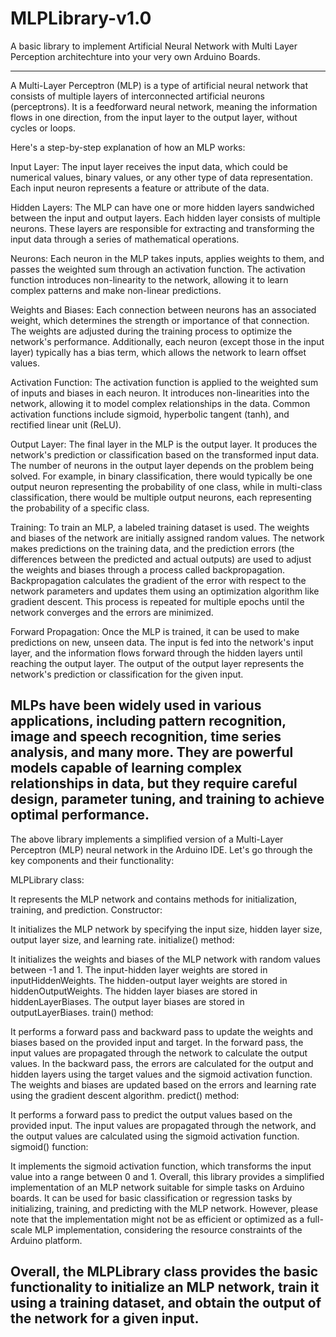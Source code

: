 # MLPLibrary-v1.0
A basic library to implement Artificial Neural Network with Multi Layer Perception architechture into your very own Arduino Boards. 
__________________________________________________________________________________________________________________________________________________________________
A Multi-Layer Perceptron (MLP) is a type of artificial neural network that consists of multiple layers of interconnected artificial neurons (perceptrons). It is a feedforward neural network, meaning the information flows in one direction, from the input layer to the output layer, without cycles or loops.

Here's a step-by-step explanation of how an MLP works:

Input Layer: The input layer receives the input data, which could be numerical values, binary values, or any other type of data representation. Each input neuron represents a feature or attribute of the data.

Hidden Layers: The MLP can have one or more hidden layers sandwiched between the input and output layers. Each hidden layer consists of multiple neurons. These layers are responsible for extracting and transforming the input data through a series of mathematical operations.

Neurons: Each neuron in the MLP takes inputs, applies weights to them, and passes the weighted sum through an activation function. The activation function introduces non-linearity to the network, allowing it to learn complex patterns and make non-linear predictions.

Weights and Biases: Each connection between neurons has an associated weight, which determines the strength or importance of that connection. The weights are adjusted during the training process to optimize the network's performance. Additionally, each neuron (except those in the input layer) typically has a bias term, which allows the network to learn offset values.

Activation Function: The activation function is applied to the weighted sum of inputs and biases in each neuron. It introduces non-linearities into the network, allowing it to model complex relationships in the data. Common activation functions include sigmoid, hyperbolic tangent (tanh), and rectified linear unit (ReLU).

Output Layer: The final layer in the MLP is the output layer. It produces the network's prediction or classification based on the transformed input data. The number of neurons in the output layer depends on the problem being solved. For example, in binary classification, there would typically be one output neuron representing the probability of one class, while in multi-class classification, there would be multiple output neurons, each representing the probability of a specific class.

Training: To train an MLP, a labeled training dataset is used. The weights and biases of the network are initially assigned random values. The network makes predictions on the training data, and the prediction errors (the differences between the predicted and actual outputs) are used to adjust the weights and biases through a process called backpropagation. Backpropagation calculates the gradient of the error with respect to the network parameters and updates them using an optimization algorithm like gradient descent. This process is repeated for multiple epochs until the network converges and the errors are minimized.

Forward Propagation: Once the MLP is trained, it can be used to make predictions on new, unseen data. The input is fed into the network's input layer, and the information flows forward through the hidden layers until reaching the output layer. The output of the output layer represents the network's prediction or classification for the given input.

MLPs have been widely used in various applications, including pattern recognition, image and speech recognition, time series analysis, and many more. They are powerful models capable of learning complex relationships in data, but they require careful design, parameter tuning, and training to achieve optimal performance.
------------------------------------------------------------------------------------------------------------------------------------------------------------------
The above library implements a simplified version of a Multi-Layer Perceptron (MLP) neural network in the Arduino IDE. Let's go through the key components and their functionality:

MLPLibrary class:

It represents the MLP network and contains methods for initialization, training, and prediction.
Constructor:

It initializes the MLP network by specifying the input size, hidden layer size, output layer size, and learning rate.
initialize() method:

It initializes the weights and biases of the MLP network with random values between -1 and 1.
The input-hidden layer weights are stored in inputHiddenWeights.
The hidden-output layer weights are stored in hiddenOutputWeights.
The hidden layer biases are stored in hiddenLayerBiases.
The output layer biases are stored in outputLayerBiases.
train() method:

It performs a forward pass and backward pass to update the weights and biases based on the provided input and target.
In the forward pass, the input values are propagated through the network to calculate the output values.
In the backward pass, the errors are calculated for the output and hidden layers using the target values and the sigmoid activation function.
The weights and biases are updated based on the errors and learning rate using the gradient descent algorithm.
predict() method:

It performs a forward pass to predict the output values based on the provided input.
The input values are propagated through the network, and the output values are calculated using the sigmoid activation function.
sigmoid() function:

It implements the sigmoid activation function, which transforms the input value into a range between 0 and 1.
Overall, this library provides a simplified implementation of an MLP network suitable for simple tasks on Arduino boards. It can be used for basic classification or regression tasks by initializing, training, and predicting with the MLP network. However, please note that the implementation might not be as efficient or optimized as a full-scale MLP implementation, considering the resource constraints of the Arduino platform.

Overall, the MLPLibrary class provides the basic functionality to initialize an MLP network, train it using a training dataset, and obtain the output of the network for a given input.
---------------------------------------------------------------------------------------------------------------------------------------------------------------------



